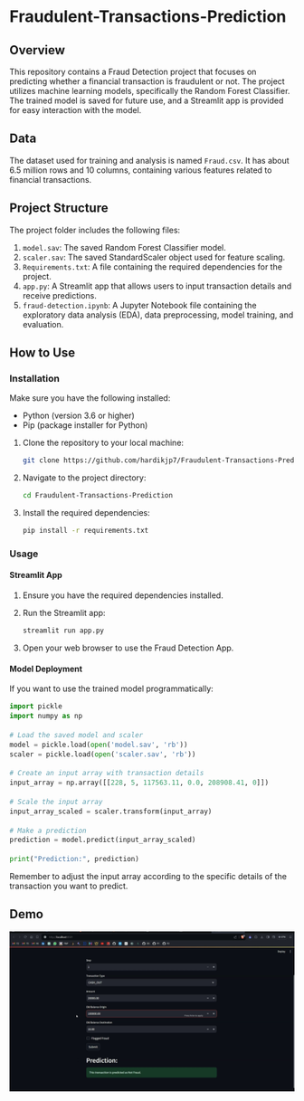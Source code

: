 # Fraudulent-Transactions-Prediction


## Overview

This repository contains a Fraud Detection project that focuses on predicting whether a financial transaction is fraudulent or not. The project utilizes machine learning models, specifically the Random Forest Classifier. The trained model is saved for future use, and a Streamlit app is provided for easy interaction with the model.

## Data

The dataset used for training and analysis is named `Fraud.csv`. It has about 6.5 million rows and 10 columns, containing various features related to financial transactions.

## Project Structure

The project folder includes the following files:

1. `model.sav`: The saved Random Forest Classifier model.
2. `scaler.sav`: The saved StandardScaler object used for feature scaling.
3. `Requirements.txt`: A file containing the required dependencies for the project.
4. `app.py`: A Streamlit app that allows users to input transaction details and receive predictions.
5. `fraud-detection.ipynb`: A Jupyter Notebook file containing the exploratory data analysis (EDA), data preprocessing, model training, and evaluation.

## How to Use

### Installation

Make sure you have the following installed:

- Python (version 3.6 or higher)
- Pip (package installer for Python)

1. Clone the repository to your local machine:

    ```bash
    git clone https://github.com/hardikjp7/Fraudulent-Transactions-Prediction.git
    ```

2. Navigate to the project directory:

    ```bash
    cd Fraudulent-Transactions-Prediction
    ```

3. Install the required dependencies:

    ```bash
    pip install -r requirements.txt
    ```

### Usage

#### Streamlit App

1. Ensure you have the required dependencies installed.
2. Run the Streamlit app:

    ```bash
    streamlit run app.py
    ```

3. Open your web browser to use the Fraud Detection App.

#### Model Deployment

If you want to use the trained model programmatically:

```python
import pickle
import numpy as np

# Load the saved model and scaler
model = pickle.load(open('model.sav', 'rb'))
scaler = pickle.load(open('scaler.sav', 'rb'))

# Create an input array with transaction details
input_array = np.array([[228, 5, 117563.11, 0.0, 208908.41, 0]])

# Scale the input array
input_array_scaled = scaler.transform(input_array)

# Make a prediction
prediction = model.predict(input_array_scaled)

print("Prediction:", prediction)
```

Remember to adjust the input array according to the specific details of the transaction you want to predict.

## Demo

![Fraud Detection Demo](demo.gif)


